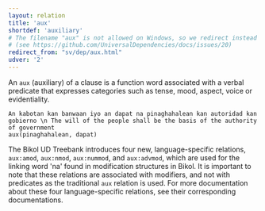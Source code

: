 ```yaml
---
layout: relation
title: 'aux'
shortdef: 'auxiliary'
# The filename "aux" is not allowed on Windows, so we redirect instead
# (see https://github.com/UniversalDependencies/docs/issues/20)
redirect_from: "sv/dep/aux.html"
udver: '2'
---
```


An `aux` (auxiliary) of a clause is a function word associated with a verbal predicate 
that expresses categories such as tense, mood, aspect, voice or evidentiality.

~~~ sdparse
An kabotan kan banwaan iyo an dapat na pinaghahalean kan autoridad kan gobierno \n The will of the people shall be the basis of the authority of government
aux(pinaghahalean, dapat)
~~~

The Bikol UD Treebank introduces four new, language-specific relations, `aux:amod`, `aux:nmod`, `aux:nummod`, and `aux:advmod`, 
which are used for the linking word 'na' found in modification structures in Bikol. 
It is important to note that these relations are associated with modifiers, 
and not with predicates as the traditional `aux` relation is used. 
For more documentation about these four language-specific relations, see their corresponding documentations.
